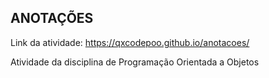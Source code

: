 ## ANOTAÇÕES

Link da atividade: https://qxcodepoo.github.io/anotacoes/


Atividade da disciplina de Programação Orientada a Objetos
